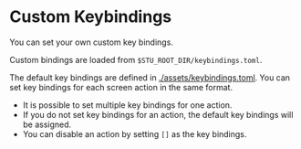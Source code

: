 # Custom Keybindings

You can set your own custom key bindings.

Custom bindings are loaded from `$STU_ROOT_DIR/keybindings.toml`.

The default key bindings are defined in [./assets/keybindings.toml](https://github.com/lusingander/stu/blob/master/assets/keybindings.toml). You can set key bindings for each screen action in the same format.

- It is possible to set multiple key bindings for one action.
- If you do not set key bindings for an action, the default key bindings will be assigned.
- You can disable an action by setting `[]` as the key bindings.

